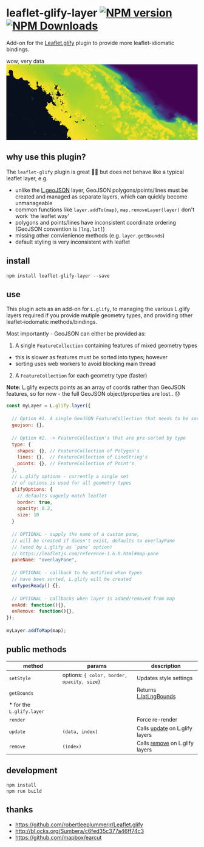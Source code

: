 # leaflet-glify-layer [![NPM version][npm-image]][npm-url] [![NPM Downloads][npm-downloads-image]][npm-url]

Add-on for the [Leaflet.glify](https://github.com/robertleeplummerjr/Leaflet.glify) plugin to provide more leaflet-idiomatic bindings.

wow, very data
![Screenshot](/screenshots/screenshot.png?raw=true)

## why use this plugin? 

The `leaflet-glify` plugin is great 🙏🙏 but does not behave like a typical leaflet layer, e.g.

- unlike the [L.geoJSON](https://leafletjs.com/reference-1.7.1.html#geojson) layer, GeoJSON polygons/points/lines must be created and managed as separate layers, which can quickly become unmanageable
- common functions like `layer.addTo(map)`, `map.removeLayer(layer)` don't work 'the leaflet way'
- polygons and points/lines have inconsistent coordinate ordering (GeoJSON convention is `[lng,lat]`)
- missing other convienience methods (e.g. `layer.getBounds`)
- default styling is very inconsistent with leaflet


## install
```shell
npm install leaflet-glify-layer --save
```

## use

This plugin acts as an add-on for `L.glify`, to managing the various L.glify layers required if you provide mutiple geometry types, and providing other leaflet-iodomatic methods/bindings.

Most importantly - GeoJSON can either be provided as:

1. A single `FeatureCollection` containing features of mixed geometry types
  - this is slower as features must be sorted into types; however
  - sorting uses web workers to avoid blocking main thread
2. A `FeatureCollection` for each geometry type (faster)

**Note:** L.glify expects points as an array of coords rather than GeoJSON features, so for now - the full GeoJSON object/properties are lost.. 😞

```javascript
const myLayer = L.glify.layer({
  
  // Option #1. A single GeoJSON FeatureCollection that needs to be sorted
  geojson: {},

  // Option #2. -> FeatureCollection's that are pre-sorted by type 
  type: { 
    shapes: {}, // FeatureCollection of Polygon's
    lines: {},  // FeatureCollection of LineString's
    points: {}, // FeatureCollection of Point's
  },
  // L.glify options - currently a single set
  // of options is used for all geometry types
  glifyOptions: {
    // defaults vaguely match leaflet
    border: true,
    opacity: 0.2,
    size: 10
  }

  // OPTIONAL - supply the name of a custom pane,
  // will be created if doesn't exist, defaults to overlayPane
  // (used by L.glify as `pane` option)
  // https://leafletjs.com/reference-1.6.0.html#map-pane
  paneName: "overlayPane",
  
  // OPTIONAL - callback to be notified when types 
  // have been sorted, L.glify will be created
  onTypesReady() {},

  // OPTIONAL - callbacks when layer is added/removed from map
  onAdd: function(){},
  onRemove: function(){},
});

myLayer.addToMap(map);
```

## public methods

|method|params|description|
|---|---|---|
|`setStyle`|options: `{ color, border, opacity, size}`|Updates style settings|
|`getBounds`||Returns [L.latLngBounds](https://leafletjs.com/reference-1.7.1.html#latlngbounds)
	 * for the `L.glify.layer`|
|`render`||Force re-render|
|`update`|`(data, index)`|Calls [update](https://github.com/robertleeplummerjr/Leaflet.glify#update--remove-data) on L.glify layers|
|`remove`|`(index)`|Calls [remove](https://github.com/robertleeplummerjr/Leaflet.glify#update--remove-data) on L.glify layers|


## development
```shell
npm install 
npm run build
```

## thanks
- https://github.com/robertleeplummerjr/Leaflet.glify
- http://bl.ocks.org/Sumbera/c6fed35c377a46ff74c3
- https://github.com/mapbox/earcut

[npm-image]: https://badge.fury.io/js/leaflet-glify-layer.svg
[npm-url]: https://www.npmjs.com/package/leaflet-glify-layer
[npm-downloads-image]: https://img.shields.io/npm/dt/leaflet-glify-layer.svg